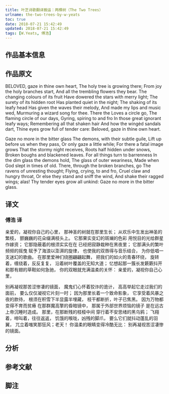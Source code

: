 ```yaml
---
title: 叶芝诗歌翻译搬运：两棵树（The Two Trees）
urlname: the-two-trees-by-w-yeats
toc: true
date: 2018-07-21 15:42:49
updated: 2018-07-21 15:42:49
tags: [W.Yeats, 傅浩]
---
```


## 作品基本信息

## 作品原文

BELOVED, gaze in thine own heart,
The holy tree is growing there;
From joy the holy branches start,
And all the trembling flowers they bear.
The changing colours of its fruit
Have dowered the stars with merry light;
The surety of its hidden root
Has planted quiet in the night;
The shaking of its leafy head
Has given the waves their melody,
And made my lips and music wed,
Murmuring a wizard song for thee.
There the Loves a circle go,
The flaming circle of our days,
Gyring, spiring to and fro
In those great ignorant leafy ways;
Remembering all that shaken hair
And how the wingèd sandals dart,
Thine eyes grow full of tender care:
Beloved, gaze in thine own heart.

Gaze no more in the bitter glass
The demons, with their subtle guile,
Lift up before us when they pass,
Or only gaze a little while;
For there a fatal image grows
That the stormy night receives,
Roots half hidden under snows,
Broken boughs and blackened leaves.
For all things turn to barrenness
In the dim glass the demons hold,
The glass of outer weariness,
Made when God slept in times of old.
There, through the broken branches, go
The ravens of unresting thought;
Flying, crying, to and fro,
Cruel claw and hungry throat,
Or else they stand and sniff the wind,
And shake their ragged wings; alas!
Thy tender eyes grow all unkind:
Gaze no more in the bitter glass.

## 译文

### 傅浩 译

亲爱的，凝视你自己的心里，
那神圣的树就在那里生长；
从欢乐中生发出神圣的繁枝，
颤巍巍的花朵缀满枝头上。
它那果实变幻的斑斓的色彩
用悦目的光给群星作嫁资；
它那隐蔽着的根须实实在在
已经把寂静栽种在黑夜里；
它那满头的繁叶频频的摇曳
赋予了海浪以澎湃的旋律，
也使我的双唇得与音乐结合，
为你低唱一支迷幻的歌曲。
在那里爱神们绕圈翩翩起舞，
把我们的如火的青春环绕，
旋转着，缠绕着，反反复复，
沿着树叶覆盖的无知大道；
忆想起那一簇长发簌簌抖开
和那有翅的草鞋如何急驰，
你的双眼就充满温柔的关怀：
亲爱的，凝视你自己心里，

别再凝视那苦涩惨凄的镜面，
魔鬼们心怀着狡诈的诡计，
高高举起它走过我们的面前，
要么仅仅凝视它片刻一时；
因为那里长着一个致命影象，
它享受着风暴之夜的款待，
根须在积雪下半显露半埋藏，
枝干都断折，叶子已焦黑。
因为万物都变得不育而贫瘠
在那群魔高擎的昏暗镜中，
那属于外部世界烦恼的镜子
是在远古上帝沉睡时造成。
那里，在那断残的枝桠中间
穿行着不安思绪的黑乌鸦；
飞翔着，啼叫着，往往返返，
饥饿的喉咙，凶残的脚爪，
要么它们就抖动蓬乱的羽翼，
兀立着嗤笑那狂风；老天！
你温柔的眼睛变得冷酷无比：
别再凝视苦涩凄惨的镜面。

## 分析

## 参考文献

## 脚注
